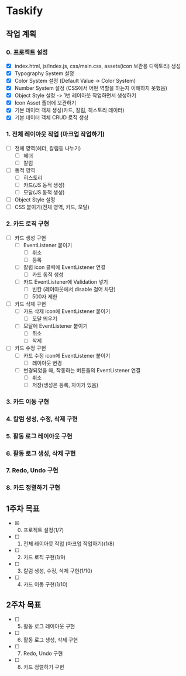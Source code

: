 # Taskify

## 

## 작업 계획

### 0.  프로젝트 설정
- [x] index.html, js/index.js, css/main.css, assets(icon 보관용 디렉토리) 생성
- [x] Typography System 설정 
- [x] Color System 설정 (Default Value -> Color System)
- [x] Number System 설정 (CSS에서 어떤 역할을 하는지 이해하지 못했음)
- [x] Object Style 설정 -> 1번 레이아웃 작업하면서 생성하기
- [x] Icon Asset 폴더에 보관하기
- [x] 기본 데이터 객체 생성(카드, 칼럼, 히스토리 데이터)
- [x] 기본 데이터 객체 CRUD 로직 생성

### 1. 전체 레이아웃 작업 (마크업 작업하기)
- [ ] 전체 영역(헤더, 칼럼등 나누기)
	- [ ] 헤더
	- [ ] 칼럼
- [ ] 동적 영역
	- [ ] 히스토리
	- [ ] 카드(JS 동적 생성)
	- [ ] 모달(JS 동적 생성)
- [ ] Object Style 설정
- [ ] CSS 붙이기(전체 영역, 카드, 모달)
### 2. 카드 로직 구현
- [ ] 카드 생성 구현
	- [ ] EventListener 붙이기
		- [ ] 취소
		- [ ] 등록
	- [ ] 칼럼 icon 클릭에 EventListener 연결
		- [ ] 카드 동적 생성
	- [ ] 카드 EventListener에 Validation 넣기
		- [ ] 빈칸 (레이아웃에서 disable 걸어 차단)
		- [ ] 500자 제한
- [ ] 카드 삭제 구현
	- [ ] 카드 삭제 icon에 EventListener 붙이기
		- [ ] 모달 띄우기
	- [ ] 모달에 EventListener 붙이기
		- [ ] 취소
		- [ ] 삭제
- [ ] 카드 수정 구현
	- [ ] 카드 수정 icon에 EventListener 붙이기
		- [ ] 레이아웃 변경
	- [ ] 변경되었을 때, 작동하는 버튼들의 EventListener 연결
		- [ ] 취소
		- [ ] 저장(생성은 등록, 차이가 있음)
		
### 3. 카드 이동 구현
### 4. 칼럼 생성, 수정, 삭제 구현
### 5. 활동 로그 레이아웃 구현
### 6. 활동 로그 생성, 삭제 구현
### 7. Redo, Undo 구현
### 8. 카드 정렬하기 구현

## 1주차 목표
- [x] 0.  프로젝트 설정(1/7)
- [ ] 1. 전체 레이아웃 작업 (마크업 작업하기)(1/8)
- [ ] 2. 카드 로직 구현(1/9)
- [ ] 3. 칼럼 생성, 수정, 삭제 구현(1/10)
- [ ] 4. 카드 이동 구현(1/10)
## 2주차 목표
- [ ] 5.  활동 로그 레이아웃 구현
- [ ] 6. 활동 로그 생성, 삭제 구현
- [ ] 7. Redo, Undo 구현
- [ ] 8. 카드 정렬하기 구현